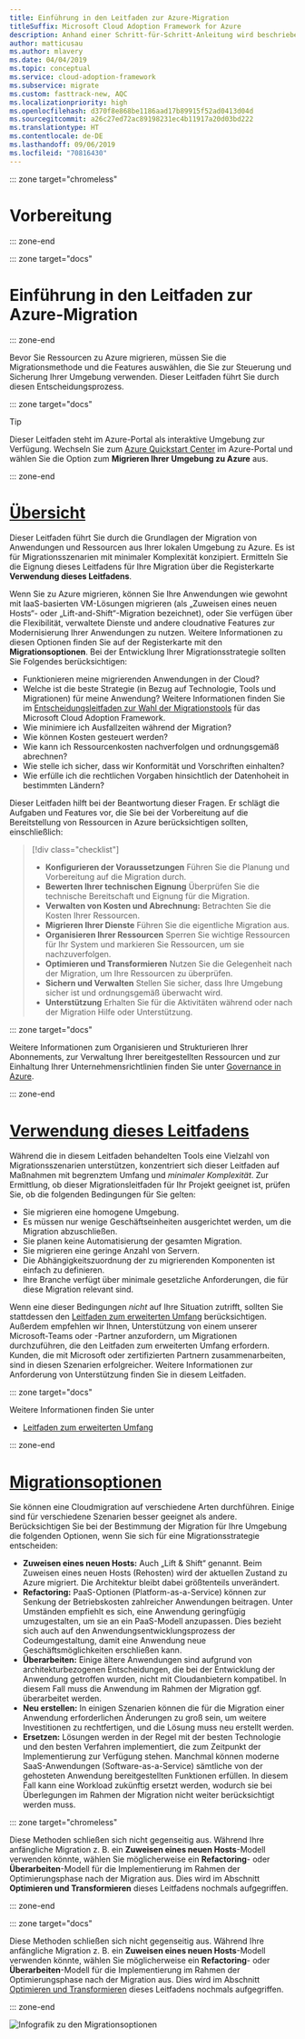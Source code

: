 ```yaml
---
title: Einführung in den Leitfaden zur Azure-Migration
titleSuffix: Microsoft Cloud Adoption Framework for Azure
description: Anhand einer Schritt-für-Schritt-Anleitung wird beschrieben, wie Sie die Dienste Ihres Unternehmens effizient zu Azure migrieren.
author: matticusau
ms.author: mlavery
ms.date: 04/04/2019
ms.topic: conceptual
ms.service: cloud-adoption-framework
ms.subservice: migrate
ms.custom: fasttrack-new, AQC
ms.localizationpriority: high
ms.openlocfilehash: d370f8e868be1186aad17b89915f52ad0413d04d
ms.sourcegitcommit: a26c27ed72ac89198231ec4b11917a20d03bd222
ms.translationtype: HT
ms.contentlocale: de-DE
ms.lasthandoff: 09/06/2019
ms.locfileid: "70816430"
---
```

::: zone target="chromeless"

# <a name="before-you-start"></a>Vorbereitung

::: zone-end

::: zone target="docs"

# <a name="introduction-to-the-azure-migration-guide"></a>Einführung in den Leitfaden zur Azure-Migration

::: zone-end

Bevor Sie Ressourcen zu Azure migrieren, müssen Sie die Migrationsmethode und die Features auswählen, die Sie zur Steuerung und Sicherung Ihrer Umgebung verwenden. Dieser Leitfaden führt Sie durch diesen Entscheidungsprozess.

::: zone target="docs"

> [!TIP]
> Dieser Leitfaden steht im Azure-Portal als interaktive Umgebung zur Verfügung. Wechseln Sie zum [Azure Quickstart Center](https://portal.azure.com/?feature.quickstart=true#blade/Microsoft_Azure_Resources/QuickstartCenterBlade) im Azure-Portal und wählen Sie die Option zum **Migrieren Ihrer Umgebung zu Azure** aus.

::: zone-end

# <a name="overviewtaboverview"></a>[Übersicht](#tab/Overview)

Dieser Leitfaden führt Sie durch die Grundlagen der Migration von Anwendungen und Ressourcen aus Ihrer lokalen Umgebung zu Azure. Es ist für Migrationsszenarien mit minimaler Komplexität konzipiert. Ermitteln Sie die Eignung dieses Leitfadens für Ihre Migration über die Registerkarte **Verwendung dieses Leitfadens**.

Wenn Sie zu Azure migrieren, können Sie Ihre Anwendungen wie gewohnt mit IaaS-basierten VM-Lösungen migrieren (als „Zuweisen eines neuen Hosts“- oder „Lift-and-Shift“-Migration bezeichnet), oder Sie verfügen über die Flexibilität, verwaltete Dienste und andere cloudnative Features zur Modernisierung Ihrer Anwendungen zu nutzen. Weitere Informationen zu diesen Optionen finden Sie auf der Registerkarte mit den **Migrationsoptionen**. Bei der Entwicklung Ihrer Migrationsstrategie sollten Sie Folgendes berücksichtigen:

- Funktionieren meine migrierenden Anwendungen in der Cloud?
- Welche ist die beste Strategie (in Bezug auf Technologie, Tools und Migrationen) für meine Anwendung? Weitere Informationen finden Sie im [Entscheidungsleitfaden zur Wahl der Migrationstools](../../decision-guides/migrate-decision-guide/index.md) für das Microsoft Cloud Adoption Framework.
- Wie minimiere ich Ausfallzeiten während der Migration?
- Wie können Kosten gesteuert werden?
- Wie kann ich Ressourcenkosten nachverfolgen und ordnungsgemäß abrechnen?
- Wie stelle ich sicher, dass wir Konformität und Vorschriften einhalten?
- Wie erfülle ich die rechtlichen Vorgaben hinsichtlich der Datenhoheit in bestimmten Ländern?

Dieser Leitfaden hilft bei der Beantwortung dieser Fragen. Er schlägt die Aufgaben und Features vor, die Sie bei der Vorbereitung auf die Bereitstellung von Ressourcen in Azure berücksichtigen sollten, einschließlich:

> [!div class="checklist"]
>
> - **Konfigurieren der Voraussetzungen** Führen Sie die Planung und Vorbereitung auf die Migration durch.
> - **Bewerten Ihrer technischen Eignung** Überprüfen Sie die technische Bereitschaft und Eignung für die Migration.
> - **Verwalten von Kosten und Abrechnung:** Betrachten Sie die Kosten Ihrer Ressourcen.
> - **Migrieren Ihrer Dienste** Führen Sie die eigentliche Migration aus.
> - **Organisieren Ihrer Ressourcen** Sperren Sie wichtige Ressourcen für Ihr System und markieren Sie Ressourcen, um sie nachzuverfolgen.
> - **Optimieren und Transformieren** Nutzen Sie die Gelegenheit nach der Migration, um Ihre Ressourcen zu überprüfen.
> - **Sichern und Verwalten** Stellen Sie sicher, dass Ihre Umgebung sicher ist und ordnungsgemäß überwacht wird.
> - **Unterstützung** Erhalten Sie für die Aktivitäten während oder nach der Migration Hilfe oder Unterstützung.

::: zone target="docs"

Weitere Informationen zum Organisieren und Strukturieren Ihrer Abonnements, zur Verwaltung Ihrer bereitgestellten Ressourcen und zur Einhaltung Ihrer Unternehmensrichtlinien finden Sie unter [Governance in Azure](/azure/security/governance-in-azure).

::: zone-end

# <a name="when-to-use-this-guidetabwhentousethisguide"></a>[Verwendung dieses Leitfadens](#tab/WhenToUseThisGuide)

Während die in diesem Leitfaden behandelten Tools eine Vielzahl von Migrationsszenarien unterstützen, konzentriert sich dieser Leitfaden auf Maßnahmen mit begrenztem Umfang und _minimaler Komplexität_. Zur Ermittlung, ob dieser Migrationsleitfaden für Ihr Projekt geeignet ist, prüfen Sie, ob die folgenden Bedingungen für Sie gelten:

- Sie migrieren eine homogene Umgebung.
- Es müssen nur wenige Geschäftseinheiten ausgerichtet werden, um die Migration abzuschließen.
- Sie planen keine Automatisierung der gesamten Migration.
- Sie migrieren eine geringe Anzahl von Servern.
- Die Abhängigkeitszuordnung der zu migrierenden Komponenten ist einfach zu definieren.
- Ihre Branche verfügt über minimale gesetzliche Anforderungen, die für diese Migration relevant sind.

Wenn eine dieser Bedingungen _nicht_ auf Ihre Situation zutrifft, sollten Sie stattdessen den [Leitfaden zum erweiterten Umfang](../expanded-scope/index.md) berücksichtigen. Außerdem empfehlen wir Ihnen, Unterstützung von einem unserer Microsoft-Teams oder -Partner anzufordern, um Migrationen durchzuführen, die den Leitfaden zum erweiterten Umfang erfordern. Kunden, die mit Microsoft oder zertifizierten Partnern zusammenarbeiten, sind in diesen Szenarien erfolgreicher. Weitere Informationen zur Anforderung von Unterstützung finden Sie in diesem Leitfaden.

<!-- markdownlint-enable MD033 -->

::: zone target="docs"

Weitere Informationen finden Sie unter

- [Leitfaden zum erweiterten Umfang](../expanded-scope/index.md)

::: zone-end

# <a name="migration-optionstabmigrationoptions"></a>[Migrationsoptionen](#tab/MigrationOptions)

Sie können eine Cloudmigration auf verschiedene Arten durchführen. Einige sind für verschiedene Szenarien besser geeignet als andere. Berücksichtigen Sie bei der Bestimmung der Migration für Ihre Umgebung die folgenden Optionen, wenn Sie sich für eine Migrationsstrategie entscheiden:

- **Zuweisen eines neuen Hosts:** Auch „Lift & Shift“ genannt. Beim Zuweisen eines neuen Hosts (Rehosten) wird der aktuellen Zustand zu Azure migriert. Die Architektur bleibt dabei größtenteils unverändert.
- **Refactoring:** PaaS-Optionen (Platform-as-a-Service) können zur Senkung der Betriebskosten zahlreicher Anwendungen beitragen. Unter Umständen empfiehlt es sich, eine Anwendung geringfügig umzugestalten, um sie an ein PaaS-Modell anzupassen. Dies bezieht sich auch auf den Anwendungsentwicklungsprozess der Codeumgestaltung, damit eine Anwendung neue Geschäftsmöglichkeiten erschließen kann.
- **Überarbeiten:** Einige ältere Anwendungen sind aufgrund von architekturbezogenen Entscheidungen, die bei der Entwicklung der Anwendung getroffen wurden, nicht mit Cloudanbietern kompatibel. In diesem Fall muss die Anwendung im Rahmen der Migration ggf. überarbeitet werden.
- **Neu erstellen:** In einigen Szenarien können die für die Migration einer Anwendung erforderlichen Änderungen zu groß sein, um weitere Investitionen zu rechtfertigen, und die Lösung muss neu erstellt werden.
- **Ersetzen:** Lösungen werden in der Regel mit der besten Technologie und den besten Verfahren implementiert, die zum Zeitpunkt der Implementierung zur Verfügung stehen. Manchmal können moderne SaaS-Anwendungen (Software-as-a-Service) sämtliche von der gehosteten Anwendung bereitgestellten Funktionen erfüllen. In diesem Fall kann eine Workload zukünftig ersetzt werden, wodurch sie bei Überlegungen im Rahmen der Migration nicht weiter berücksichtigt werden muss.

::: zone target="chromeless"

Diese Methoden schließen sich nicht gegenseitig aus. Während Ihre anfängliche Migration z. B. ein **Zuweisen eines neuen Hosts**-Modell verwenden könnte, wählen Sie möglicherweise ein **Refactoring**- oder **Überarbeiten**-Modell für die Implementierung im Rahmen der Optimierungsphase nach der Migration aus. Dies wird im Abschnitt **Optimieren und Transformieren** dieses Leitfadens nochmals aufgegriffen.

::: zone-end

::: zone target="docs"

Diese Methoden schließen sich nicht gegenseitig aus. Während Ihre anfängliche Migration z. B. ein **Zuweisen eines neuen Hosts**-Modell verwenden könnte, wählen Sie möglicherweise ein **Refactoring**- oder **Überarbeiten**-Modell für die Implementierung im Rahmen der Optimierungsphase nach der Migration aus. Dies wird im Abschnitt [Optimieren und Transformieren](optimize-and-transform.md) dieses Leitfadens nochmals aufgegriffen.

::: zone-end

![Infografik zu den Migrationsoptionen](../../_images/migration/migration-options.png)
